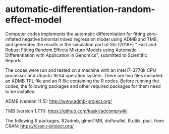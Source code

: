 # automatic-differentiation-random-effect-model
Computer codes implements the automatic differentiation for fitting zero-inflated negative binomial mixed regression model using ADMB and TMB, and generates the results in the simulation part of Shi (2018+) " Fast and Robust Fitting Random Effects Mixture Models using Automatic Differentiation with Application in Genomics", submitted to Scientific Reports.

The codes were run and tested on a machine with an Intel i7-3770k CPU processor and Ubuntu 16.04 operation system. There are two files included: an ADMB TPL file and an R file containing the R codes. Before running the codes, the following packages and other required packages for them need to be installed:

ADMB (version 11.5): http://www.admb-project.org/

TMB (version 1.7.11): https://github.com/kaskr/adcomp/wiki

The following R packages, R2admb, glmmTMB, doParallel, R.utils, pscl, from CRAN: https://cran.r-project.org/
